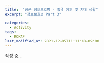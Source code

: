 ```yaml
---
title:  "공군 정보보호병 - 합격 이후 및 자대 생활"
excerpt: "정보보호병 Part 3"

categories:
  - Activity
tags:
  - ROKAF
last_modified_at: 2021-12-05T11:11:00-09:00
---
```


작성 중... 


